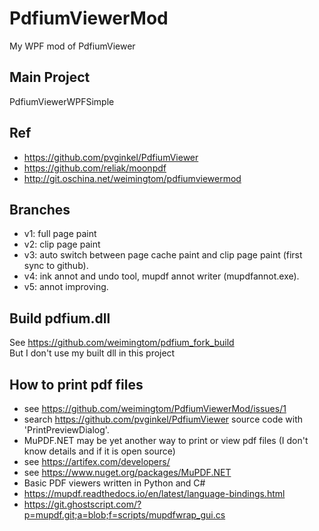 # PdfiumViewerMod  
My WPF mod of PdfiumViewer  

## Main Project  
PdfiumViewerWPFSimple  

## Ref  
* https://github.com/pvginkel/PdfiumViewer  
* https://github.com/reliak/moonpdf  
* http://git.oschina.net/weimingtom/pdfiumviewermod  

## Branches  
* v1: full page paint  
* v2: clip page paint
* v3: auto switch between page cache paint and clip page paint (first sync to github).  
* v4: ink annot and undo tool, mupdf annot writer (mupdfannot.exe).  
* v5: annot improving.  

## Build pdfium.dll  
See https://github.com/weimingtom/pdfium_fork_build  
But I don't use my built dll in this project  

## How to print pdf files  
* see https://github.com/weimingtom/PdfiumViewerMod/issues/1  
* search https://github.com/pvginkel/PdfiumViewer source code with 'PrintPreviewDialog'.  
* MuPDF.NET may be yet another way to print or view pdf files (I don't know details and if it is open source)  
* see https://artifex.com/developers/  
* see https://www.nuget.org/packages/MuPDF.NET
* Basic PDF viewers written in Python and C#
* https://mupdf.readthedocs.io/en/latest/language-bindings.html
* https://git.ghostscript.com/?p=mupdf.git;a=blob;f=scripts/mupdfwrap_gui.cs  
